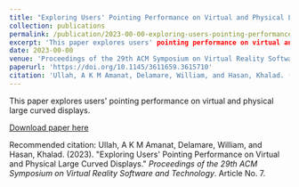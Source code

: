 ```yaml
---
title: "Exploring Users' Pointing Performance on Virtual and Physical Large Curved Displays"
collection: publications
permalink: /publication/2023-00-00-exploring-users-pointing-performance
excerpt: 'This paper explores users' pointing performance on virtual and physical large curved displays.'
date: 2023-00-00
venue: 'Proceedings of the 29th ACM Symposium on Virtual Reality Software and Technology'
paperurl: 'https://doi.org/10.1145/3611659.3615710'
citation: 'Ullah, A K M Amanat, Delamare, William, and Hasan, Khalad. (2023). "Exploring Users' Pointing Performance on Virtual and Physical Large Curved Displays." <i>Proceedings of the 29th ACM Symposium on Virtual Reality Software and Technology</i>. Article No. 7.'
---
```

This paper explores users' pointing performance on virtual and physical large curved displays.

[Download paper here](https://doi.org/10.1145/3611659.3615710)

Recommended citation: Ullah, A K M Amanat, Delamare, William, and Hasan, Khalad. (2023). "Exploring Users' Pointing Performance on Virtual and Physical Large Curved Displays." <i>Proceedings of the 29th ACM Symposium on Virtual Reality Software and Technology</i>. Article No. 7.
